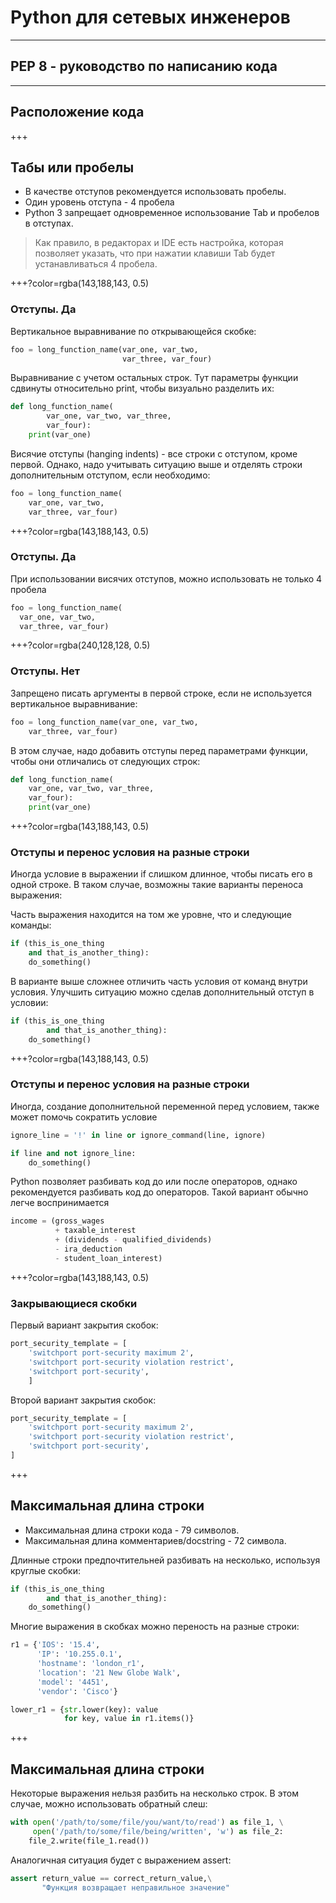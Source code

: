 # Python для сетевых инженеров 

---
## PEP 8 - руководство по написанию кода

---

## Расположение кода

+++
## Табы или пробелы

* В качестве отступов рекомендуется использовать пробелы.
* Один уровень отступа - 4 пробела
* Python 3 запрещает одновременное использование Tab и пробелов в отступах.

> Как правило, в редакторах и IDE есть настройка, которая позволяет указать, что при нажатии клавиши Tab будет устанавливаться 4 пробела.


+++?color=rgba(143,188,143, 0.5)
### Отступы. Да

Вертикальное выравнивание по открывающейся скобке:
```python
foo = long_function_name(var_one, var_two,
                         var_three, var_four)
```

Выравнивание с учетом остальных строк.
Тут параметры функции сдвинуты относительно print,
чтобы визуально разделить их:
```python
def long_function_name(
        var_one, var_two, var_three,
        var_four):
    print(var_one)
```

Висячие отступы (hanging indents) - все строки с отступом, кроме первой.
Однако, надо учитывать ситуацию выше
и отделять строки дополнительным отступом, если необходимо:
```python
foo = long_function_name(
    var_one, var_two,
    var_three, var_four)
```

+++?color=rgba(143,188,143, 0.5)
### Отступы. Да

При использовании висячих отступов, можно использовать не только 4 пробела
```python
foo = long_function_name(
  var_one, var_two,
  var_three, var_four)
```


+++?color=rgba(240,128,128, 0.5)
### Отступы. Нет

Запрещено писать аргументы в первой строке, если не используется вертикальное выравнивание:
```python
foo = long_function_name(var_one, var_two,
    var_three, var_four)
```

В этом случае, надо добавить отступы перед параметрами функции,
чтобы они отличались от следующих строк:
```python
def long_function_name(
    var_one, var_two, var_three,
    var_four):
    print(var_one)
```

+++?color=rgba(143,188,143, 0.5)
### Отступы и перенос условия на разные строки

Иногда условие в выражении if слишком длинное, чтобы писать его в одной строке.
В таком случае, возможны такие варианты переноса выражения:

Часть выражения находится на том же уровне, что и следующие команды:
```python
if (this_is_one_thing
    and that_is_another_thing):
    do_something()
```

В варианте выше сложнее отличить часть условия от команд внутри условия.
Улучшить ситуацию можно сделав дополнительный отступ в условии:
```python
if (this_is_one_thing
        and that_is_another_thing):
    do_something()
```

+++?color=rgba(143,188,143, 0.5)
### Отступы и перенос условия на разные строки

Иногда, создание дополнительной переменной перед условием, также может помочь сократить условие
```python
ignore_line = '!' in line or ignore_command(line, ignore)

if line and not ignore_line:
    do_something()
```

Python позволяет разбивать код до или после операторов, однако рекомендуется разбивать код до операторов.
Такой вариант обычно легче воспринимается
```python
income = (gross_wages
          + taxable_interest
          + (dividends - qualified_dividends)
          - ira_deduction
          - student_loan_interest)
```

+++?color=rgba(143,188,143, 0.5)
### Закрывающиеся скобки

Первый вариант закрытия скобок:
```python
port_security_template = [
    'switchport port-security maximum 2',
    'switchport port-security violation restrict',
    'switchport port-security',
    ]
```

Второй вариант закрытия скобок:
```python
port_security_template = [
    'switchport port-security maximum 2',
    'switchport port-security violation restrict',
    'switchport port-security',
]
```

+++
## Максимальная длина строки

* Максимальная длина строки кода - 79 символов.
* Максимальная длина комментариев/docstring - 72 символа.

Длинные строки предпочтительней разбивать на несколько, используя круглые скобки:
```python
if (this_is_one_thing
        and that_is_another_thing):
    do_something()
```

Многие выражения в скобках можно переность на разные строки:
```python
r1 = {'IOS': '15.4',
      'IP': '10.255.0.1',
      'hostname': 'london_r1',
      'location': '21 New Globe Walk',
      'model': '4451',
      'vendor': 'Cisco'}

lower_r1 = {str.lower(key): value
            for key, value in r1.items()}
```

+++
## Максимальная длина строки

Некоторые выражения нельзя разбить на несколько строк. В этом случае, можно использовать обратный слеш:
```python
with open('/path/to/some/file/you/want/to/read') as file_1, \
     open('/path/to/some/file/being/written', 'w') as file_2:
    file_2.write(file_1.read())
```

Аналогичная ситуация будет с выражением assert:
```python
assert return_value == correct_return_value,\
       "Функция возвращает неправильное значение"
```
